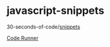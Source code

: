 # javascript-snippets

30-seconds-of-code/[snippets](https://github.com/30-seconds/30-seconds-of-code/tree/master/snippets)  

[Code Runner](https://marketplace.visualstudio.com/items?itemName=formulahendry.code-runner)


